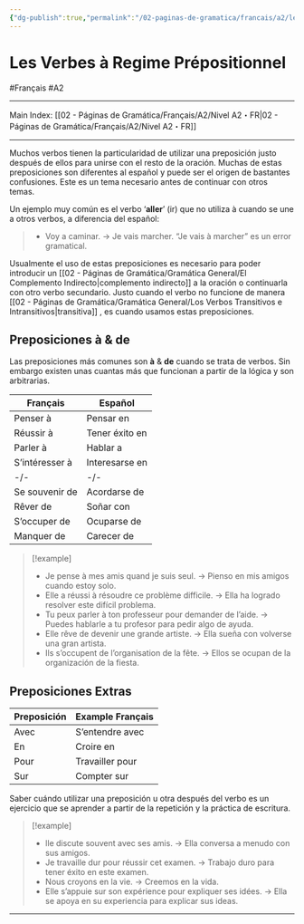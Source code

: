 ```yaml
---
{"dg-publish":true,"permalink":"/02-paginas-de-gramatica/francais/a2/les-verbes-a-regime-prepositionnel/"}
---
```


# Les Verbes à Regime Prépositionnel
#Français #A2
___
Main Index: [[02 - Páginas de Gramática/Français/A2/Nivel A2・FR\|02 - Páginas de Gramática/Français/A2/Nivel A2・FR]]
___
Muchos verbos tienen la particularidad de utilizar una preposición justo después de ellos para unirse con el resto de la oración. Muchas de estas preposiciones son diferentes al español y puede ser el origen de bastantes confusiones. Este es un tema necesario antes de continuar con otros temas.

Un ejemplo muy común es el verbo ‘**aller**’ (ir) que no utiliza à cuando se une a otros verbos, a diferencia del español:

> - Voy a caminar. → Je vais marcher.
> “Je vais à marcher” es un error gramatical.

Usualmente el uso de estas preposiciones es necesario para poder introducir un [[02 - Páginas de Gramática/Gramática General/El Complemento Indirecto\|complemento indirecto]] a la oración o continuarla con otro verbo secundario. Justo cuando el verbo no funcione de manera [[02 - Páginas de Gramática/Gramática General/Los Verbos Transitivos e Intransitivos\|transitiva]] , es cuando usamos estas preposiciones.

## Preposiciones à & de
Las preposiciones más comunes son **à** & **de** cuando se trata de verbos. Sin embargo existen unas cuantas más que funcionan a partir de la lógica y son arbitrarias.

| **Français**   | **Español**    |
| -------------- | -------------- |
| Penser à       | Pensar en      |
| Réussir à      | Tener éxito en |
| Parler à       | Hablar a       |
| S’intéresser à | Interesarse en |
| -/-            | -/-            |
| Se souvenir de | Acordarse de   |
| Rêver de       | Soñar con      |
| S’occuper de   | Ocuparse de    |
| Manquer de     | Carecer de     |

> [!example] 
> - Je pense à mes amis quand je suis seul. → Pienso en mis amigos cuando estoy solo.
> - Elle a réussi à résoudre ce problème difficile. → Ella ha logrado resolver este difícil problema.
> - Tu peux parler à ton professeur pour demander de l’aide. → Puedes hablarle a tu profesor para pedir algo de ayuda.
> - Elle rêve de devenir une grande artiste. → Ella sueña con volverse una gran artista.
> - Ils s’occupent de l’organisation de la fête. → Ellos se ocupan de la organización de la fiesta.

## Preposiciones Extras

| **Preposición** | **Example Français** |
| ----------- | ---------------- |
| Avec        | S’entendre avec  |
| En          | Croire en        |
| Pour        | Travailler pour  |
| Sur         | Compter sur      |

Saber cuándo utilizar una preposición u otra después del verbo es un ejercicio que se aprender a partir de la repetición y la práctica de escritura.


> [!example] 
> - lle discute souvent avec ses amis. → Ella conversa a menudo con sus amigos.
> - Je travaille dur pour réussir cet examen. → Trabajo duro para tener éxito en este examen.
> - Nous croyons en la vie. → Creemos en la vida.
> - Elle s’appuie sur son expérience pour expliquer ses idées. → Ella se apoya en su experiencia para explicar sus ideas.



___